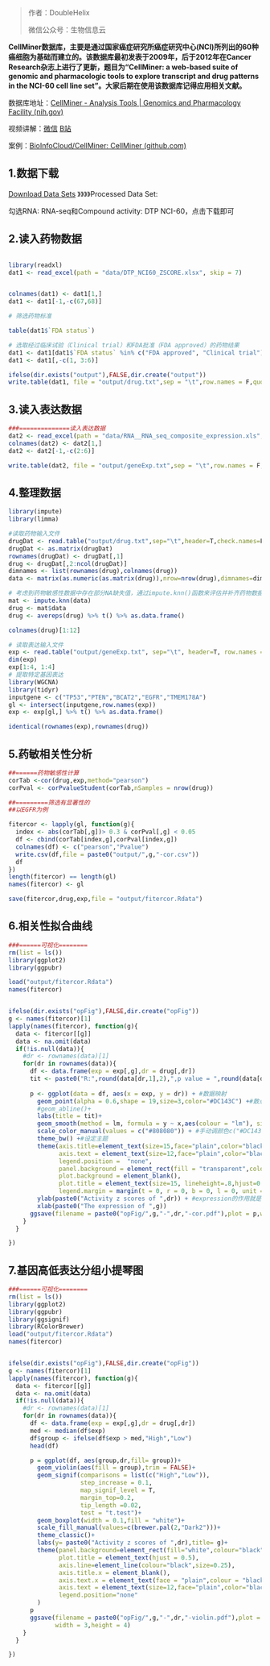 

> 作者：DoubleHelix
>
> 微信公众号：生物信息云

**CellMiner数据库，主要是通过国家癌症研究所癌症研究中心(NCI)所列出的60种癌细胞为基础而建立的。该数据库最初发表于2009年，后于2012年在Cancer Research杂志上进行了更新，题目为“CellMiner: a web-based suite of genomic and pharmacologic tools to explore transcript and drug patterns in the NCI-60 cell line set”。大家后期在使用该数据库记得应用相关文献。**

数据库地址：[CellMiner - Analysis Tools | Genomics and Pharmacology Facility (nih.gov)](https://discover.nci.nih.gov/cellminer/)

视频讲解：[微信](https://mp.weixin.qq.com/s/eR9wmWJzPj6Oih717qWToA)   [B站](https://www.bilibili.com/video/BV1kP411c7Rs/?vd_source=ad7486d1c0a79f7459d20781ce805fbc)

案例：[BioInfoCloud/CellMiner: CellMiner (github.com)](https://github.com/BioInfoCloud/CellMiner)

## 1.数据下载

[Download Data Sets](https://discover.nci.nih.gov/cellminer/loadDownload.do) 》》》》Processed Data Set: 

勾选RNA: RNA-seq和Compound activity: DTP NCI-60，点击下载即可

## 2.读入药物数据

```R

library(readxl)
dat1 <- read_excel(path = "data/DTP_NCI60_ZSCORE.xlsx", skip = 7)


colnames(dat1) <- dat1[1,]
dat1 <- dat1[-1,-c(67,68)]

# 筛选药物标准

table(dat1$`FDA status`)

# 选取经过临床试验（Clinical trial）和FDA批准（FDA approved）的药物结果
dat1 <- dat1[dat1$`FDA status` %in% c("FDA approved", "Clinical trial"),]
dat1 <- dat1[,-c(1, 3:6)]

ifelse(dir.exists("output"),FALSE,dir.create("output"))
write.table(dat1, file = "output/drug.txt",sep = "\t",row.names = F,quote = F)
```

## 3.读入表达数据

```R
###==============读入表达数据
dat2 <- read_excel(path = "data/RNA__RNA_seq_composite_expression.xls", skip = 9)
colnames(dat2) <- dat2[1,]
dat2 <- dat2[-1,-c(2:6)]

write.table(dat2, file = "output/geneExp.txt",sep = "\t",row.names = F,quote = F)
```

## 4.整理数据

```R
library(impute)
library(limma)

#读取药物输入文件
drugDat <- read.table("output/drug.txt",sep="\t",header=T,check.names=F)
drugDat <- as.matrix(drugDat)
rownames(drugDat) <- drugDat[,1]
drug <- drugDat[,2:ncol(drugDat)]
dimnames <- list(rownames(drug),colnames(drug))
data <- matrix(as.numeric(as.matrix(drug)),nrow=nrow(drug),dimnames=dimnames)

# 考虑到药物敏感性数据中存在部分NA缺失值，通过impute.knn()函数来评估并补齐药物数据。其中，impute.knn()函数是一个使用最近邻平均来估算缺少的表达式数据的函数。
mat <- impute.knn(data)
drug <- mat$data
drug <- avereps(drug) %>% t() %>% as.data.frame()

colnames(drug)[1:12]

# 读取表达输入文件
exp <- read.table("output/geneExp.txt", sep="\t", header=T, row.names = 1, check.names=F)
dim(exp)
exp[1:4, 1:4]
# 提取特定基因表达
library(WGCNA)
library(tidyr)
inputgene <- c("TP53","PTEN","BCAT2","EGFR","TMEM178A")
gl <- intersect(inputgene,row.names(exp))
exp <- exp[gl,] %>% t() %>% as.data.frame()

identical(rownames(exp),rownames(drug))

```

## 5.药敏相关性分析

```R
##======药物敏感性计算
corTab <-cor(drug,exp,method="pearson")
corPval <- corPvalueStudent(corTab,nSamples = nrow(drug))

##=========筛选有显著性的
##以EGFR为例

fitercor <- lapply(gl, function(g){
  index <- abs(corTab[,g])> 0.3 & corPval[,g] < 0.05
  df <- cbind(corTab[index,g],corPval[index,g])
  colnames(df) <- c("pearson","Pvalue")
  write.csv(df,file = paste0("output/",g,"-cor.csv"))
  df
})
length(fitercor) == length(gl)
names(fitercor) <- gl

save(fitercor,drug,exp,file = "output/fitercor.Rdata")
```

## 6.相关性拟合曲线

```R
###======可视化========
rm(list = ls())
library(ggplot2)
library(ggpubr)

load("output/fitercor.Rdata")
names(fitercor)


ifelse(dir.exists("opFig"),FALSE,dir.create("opFig"))
g <- names(fitercor)[1]
lapply(names(fitercor), function(g){
  data <- fitercor[[g]]
  data <- na.omit(data)
  if(!is.null(data)){
    #dr <- rownames(data)[1]
    for(dr in rownames(data)){
      df <- data.frame(exp = exp[,g],dr = drug[,dr])
      tit <- paste0("R:",round(data[dr,1],2),",p value = ",round(data[dr,2],3))
      
      p <- ggplot(data = df, aes(x = exp, y = dr)) + #数据映射
        geom_point(alpha = 0.6,shape = 19,size=3,color="#DC143C") +#散点图，alpha就是点的透明度
        #geom_abline()+
        labs(title = tit)+
        geom_smooth(method = lm, formula = y ~ x,aes(colour = "lm"), size = 1.2,se = T)+
        scale_color_manual(values = c("#808080")) + #手动调颜色c("#DC143C","#00008B", "#808080")
        theme_bw() +#设定主题
        theme(axis.title=element_text(size=15,face="plain",color="black"),
              axis.text = element_text(size=12,face="plain",color="black"),
              legend.position =  "none",
              panel.background = element_rect(fill = "transparent",colour = "black"),
              plot.background = element_blank(),
              plot.title = element_text(size=15, lineheight=.8,hjust=0.5, face="plain"),
              legend.margin = margin(t = 0, r = 0, b = 0, l = 0, unit = "pt"))+
        ylab(paste0("Activity z scores of ",dr)) + #expression的作用就是让log10的10下标
        xlab(paste0("The expression of ",g))
      ggsave(filename = paste0("opFig/",g,"-",dr,"-cor.pdf"),plot = p,width = 5,height = 5)
    }
  }

})

```

## 7.基因高低表达分组小提琴图

```R
###======可视化========
rm(list = ls())
library(ggplot2)
library(ggpubr)
library(ggsignif)
library(RColorBrewer)
load("output/fitercor.Rdata")
names(fitercor)


ifelse(dir.exists("opFig"),FALSE,dir.create("opFig"))
g <- names(fitercor)[1]
lapply(names(fitercor), function(g){
  data <- fitercor[[g]]
  data <- na.omit(data)
  if(!is.null(data)){
    #dr <- rownames(data)[1]
    for(dr in rownames(data)){
      df <- data.frame(exp = exp[,g],dr = drug[,dr])
      med <- median(df$exp)
      df$group <- ifelse(df$exp > med,"High","Low")
      head(df)

      p = ggplot(df, aes(group,dr,fill= group))+ 
        geom_violin(aes(fill = group),trim = FALSE)+
        geom_signif(comparisons = list(c("High","Low")),
                    step_increase = 0.1,
                    map_signif_level = T,
                    margin_top=0.2,
                    tip_length =0.02,
                    test = "t.test")+
        geom_boxplot(width = 0.1,fill = "white")+
        scale_fill_manual(values=c(brewer.pal(2,"Dark2")))+
        theme_classic()+
        labs(y= paste0("Activity z scores of ",dr),title= g)+
        theme(panel.background=element_rect(fill="white",colour="black",size=0.25),
              plot.title = element_text(hjust = 0.5),
              axis.line=element_line(colour="black",size=0.25),
              axis.title.x = element_blank(),
              axis.text.x = element_text(face = "plain",colour = "black"),
              axis.text = element_text(size=12,face="plain",color="black"),
              legend.position="none"
        )
      p
      ggsave(filename = paste0("opFig/",g,"-",dr,"-violin.pdf"),plot = p,
             width = 3,height = 4)
    }
  }

})

```

